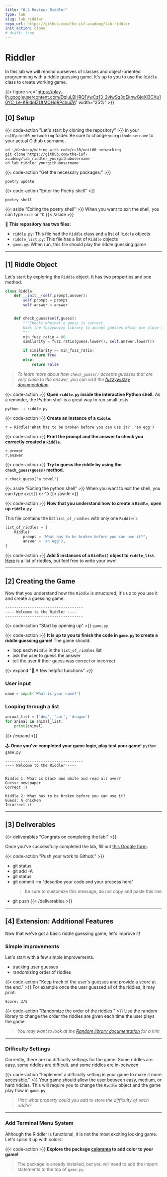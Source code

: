 ```yaml
---
title: "0.2 Review: Riddler"
type: lab
slug: lab_riddler
repo_url: https://github.com/the-isf-academy/lab-riddler
init_action: clone
# draft: true
---
```


# Riddler

In this lab we will remind ourselves of classes and object-oriented programming with a riddle guessing game. It's up to you to use the `Riddle` class to create working game.

{{< figure src="https://play-lh.googleusercontent.com/DqluLBHRQ1VwCz13_2vIwSq3dEknwGjqXi3CXu10YC_Le-KRldpIZUtMOHgRPchui7A" width="25%"  >}}



## [0] Setup


{{< code-action "Let's start by cloning the repository" >}} in your `cs10\unit00_networking` folder.  Be sure to change `yourgithubusername` to your actual Github username.

```shell
cd ~/desktop/making_with_code/cs10/unit00_networking
git clone https://github.com/the-isf-academy/lab_riddler_yourgithubusername
cd lab_riddler_yourgithubusername
```

{{< code-action "Get the necessary packages:" >}}
```shell
poetry update
```

{{< code-action "Enter the Poetry shell" >}} 
```shell
poetry shell
```
{{< aside "Exiting the poetry shell" >}}
When you want to exit the shell, you can type `exit` or `^D`
{{< /aside >}}

📄 **This repository has two files:**
- `riddle.py`: This file had the `Riddle` class and a list of `Riddle` objects
- `riddle_list.py`: This file has a list of `Riddle` objects
- `game.py`: When run, this file should play the riddle guessing game

---

## [1] Riddle Object

Let's start by exploring the `Riddle` object. It has two properties and one method.
```python
class Riddle:
    def __init__(self,prompt,answer):
        self.prompt = prompt
        self.answer = answer


    def check_guess(self,guess):
        """Checks whether a guess is correct.
        Uses the fuzzywuzzy library to accept guesses which are close to the answer.
        """
        min_fuzz_ratio = 80
        similarity = fuzz.ratio(guess.lower(), self.answer.lower())

        if similarity >= min_fuzz_ratio:
            return True
        else:
            return False
```
> *To learn more about how `check_guess()` accepts guesses that are very close to the answer, you can visit the [fuzzywuzzy documentation](https://pypi.org/project/fuzzywuzzy/)*

{{< code-action >}} **Open `riddle.py` inside the interactive Python shell.** As a reminder, the Python shell is a great way to run small tests.
```shell
python -i riddle.py
```

{{< code-action >}} **Create an instance of a `Riddle`.**
```shell
r = Riddle('What has to be broken before you can use it?','an egg')
```

{{< code-action >}} **Print the prompt and the answer to check you correctly created a `Riddle`.**
```shell
r.prompt
r.answer
```

{{< code-action >}} **Try to guess the riddle by using the `check_guess(guess)` method.**
```shell
r.check_guess('a towel')
```
{{< aside "Exiting the python shell" >}}
When you want to exit the shell, you can type `exit()` or `^D`
{{< /aside >}}

{{< code-action >}} **Now that you understand how to create a `Riddle`, open up `riddle.py`**

This file contains the list `list_of_riddles` with only one `Riddle()`. 

```python
list_of_riddles = [
    Riddle(
        prompt = 'What has to be broken before you can use it?',
        answer = 'an egg'),    
]
```

{{< code-action  >}} **Add 5 instances of a `Riddle()` object to `riddle_list`.** [Here](https://www.rd.com/list/easy-riddles/) is a list of riddles, but feel free to write your own!

---



## [2] Creating the Game

Now that you understand how the `Riddle` is structured, it's up to you use it and create a guessing game.

```shell
-----------------------------------
---- Welcome to the Riddler ----
-----------------------------------
```

{{< code-action "Start by opening up" >}} `game.py`

{{< code-action >}} **It is up to you to finish the code in `game.py` to create a riddle guessing game!** The game should:
- loop each `Riddle` in the `list_of_riddles` list
- ask the user to guess the answer
- tell the user if their guess was correct or incorrect


{{< expand "👾 A few helpful functions"  >}}

### User input
```python
name = input('What is your name?')
```

### Looping through a list
```python
animal_list = ['dog', 'cat', 'dragon']
for animal in animal_list:
    print(animal)
```
{{< /expand >}}

🕹️ **Once you've completed your game logic, play test your game!** `python game.py`

```shell
-----------------------------------
---- Welcome to the Riddler ----
-----------------------------------

Riddle 1: What is black and white and read all over?
Guess: newspaper
Correct :)

Riddle 2: What has to be broken before you can use it?
Guess: A chicken
Incorrect :(

```
---

## [3] Deliverables


{{< deliverables "Congrats on completing the lab!" >}}  

Once you've successfully completed the lab, fill out [this Google form](https://forms.gle/HP5Cpp9j4ecrpWVm7).


{{< code-action "Push your work to Github:" >}}
- git status
- git add -A
- git status
- git commit -m "describe your code and your process here"
  > be sure to customize this message, do not copy and paste this line
- git push
{{< /deliverables >}}

---

## [4] Extension: Additional Features

Now that we've got a basic riddle guessing game, let's improve it!

### Simple Improvements

Let's start with a few simple improvements.
- tracking user guesses
- randomizing order of riddles

{{< code-action "Keep track of the user's guesses and provide a score at the end." >}} For example once the user guessed all of the riddles, it may print:
```shell
Score: 3/5
```

{{< code-action "Randomize the order of the riddles." >}} Use the random library to change the order the riddles are given each time the user plays the game.
> *You may want to look at the [Random library documentation](https://docs.python.org/3/library/random.html#module-random) for a hint*


---

### Difficulty Settings

Currently, there are no difficulty settings for the game. Some riddles are easy, some riddles are difficult, and some riddles are in-between.

{{< code-action "Implement a difficulty setting in your game to make it more accesisble." >}} Your game should allow the user between easy, medium, or hard riddles. This will require you to change the `Riddle` object and the game play flow in `game.py`.
> *Hint: what property could you add to store the difficulty of each riddle?* 

---

### Add Terminal Menu System

Although the Riddler is functional, it is not the most exciting looking game. Let's spice it up with colors!


{{< code-action >}} **Explore the package [colorama](https://pypi.org/project/colorama/) to add color to your game!**

> The package is already installed, but you will need to add the import statements to the top of `game.py`.
